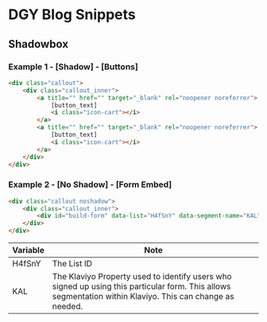 # DGY Blog Snippets

## Shadowbox

### Example 1 - [Shadow] - [Buttons]
```html
<div class="callout">
    <div class="callout_inner">
        <a title="" href="" target="_blank" rel="noopener noreferrer">
            [button_text]
            <i class="icon-cart"></i>
        </a>
        <a title="" href="" target="_blank" rel="noopener noreferrer">
            [button_text]
            <i class="icon-cart"></i>
        </a>
    </div>
</div>
```
### Example 2 - [No Shadow] - [Form Embed]
```html
<div class="callout noshadow">
    <div class="callout_inner">
        <div id="build-form" data-list="H4fSnY" data-segment-name="KAL"></div>
    </div>
</div>
```
Variable | Note
-- | --
H4fSnY | The List ID
KAL | The Klaviyo Property used to identify users who signed up using this particular form. This allows segmentation within Klaviyo. This can change as needed.
